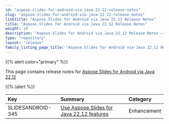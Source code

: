 ```yaml
---
id: "aspose-slides-for-android-via-java-22-12-release-notes"
slug: "aspose-slides-for-android-via-java-22-12-release-notes"
linktitle: "Aspose.Slides for Android via Java 22.12 Release Notes"
title: "Aspose.Slides for Android via Java 22.12 Release Notes"
weight: 10
description: "Aspose.Slides for Android via Java 22.12 Release Notes – the latest updates and fixes."
type: "repository"
layout: "release"
family_listing_page_title: "Aspose.Slides for Android via Java 22.12 Release Notes"
---
```


{{% alert color="primary" %}} 

This page contains release notes for [Aspose.Slides for Android via Java 22.12](https://releases.aspose.com/java/repo/com/aspose/aspose-slides/22.12/)

{{% /alert %}} 

|**Key**|**Summary**|**Category**|
| :- | :- | :- |
|SLIDESANDROID-345|[Use Aspose.Slides for Java 22.12 features](/slides/java/release-notes/2022/aspose-slides-for-java-22-12-release-notes/)|Enhancement|



